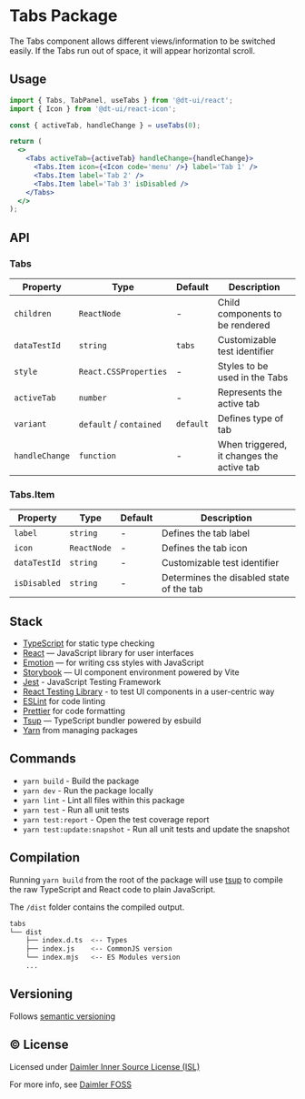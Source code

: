 # Tabs Package

The Tabs component allows different views/information to be switched easily.
If the Tabs run out of space, it will appear horizontal scroll.

## Usage

```jsx
import { Tabs, TabPanel, useTabs } from '@dt-ui/react';
import { Icon } from '@dt-ui/react-icon';

const { activeTab, handleChange } = useTabs(0);

return (
  <>
    <Tabs activeTab={activeTab} handleChange={handleChange}>
      <Tabs.Item icon={<Icon code='menu' />} label='Tab 1' />
      <Tabs.Item label='Tab 2' />
      <Tabs.Item label='Tab 3' isDisabled />
    </Tabs>
  </>
);
```

## API

### Tabs

| Property       | Type                    | Default   | Description                               |
| -------------- | ----------------------- | --------- | ----------------------------------------- |
| `children`     | `ReactNode`             | -         | Child components to be rendered           |
| `dataTestId`   | `string`                | `tabs`    | Customizable test identifier              |
| `style`        | `React.CSSProperties`   | -         | Styles to be used in the Tabs             |
| `activeTab`    | `number`                | -         | Represents the active tab                 |
| `variant`      | `default` / `contained` | `default` | Defines type of tab                       |
| `handleChange` | `function`              | -         | When triggered, it changes the active tab |

### Tabs.Item

| Property     | Type        | Default | Description                              |
| ------------ | ----------- | ------- | ---------------------------------------- |
| `label`      | `string`    | -       | Defines the tab label                    |
| `icon`       | `ReactNode` | -       | Defines the tab icon                     |
| `dataTestId` | `string`    | -       | Customizable test identifier             |
| `isDisabled` | `string`    | -       | Determines the disabled state of the tab |

## Stack

- [TypeScript](https://www.typescriptlang.org/) for static type checking
- [React](https://reactjs.org/) — JavaScript library for user interfaces
- [Emotion](https://emotion.sh/docs/introduction) — for writing css styles with JavaScript
- [Storybook](https://storybook.js.org/) — UI component environment powered by Vite
- [Jest](https://jestjs.io/) - JavaScript Testing Framework
- [React Testing Library](https://testing-library.com/) - to test UI components in a user-centric way
- [ESLint](https://eslint.org/) for code linting
- [Prettier](https://prettier.io) for code formatting
- [Tsup](https://github.com/egoist/tsup) — TypeScript bundler powered by esbuild
- [Yarn](https://yarnpkg.com/) from managing packages

## Commands

- `yarn build` - Build the package
- `yarn dev` - Run the package locally
- `yarn lint` - Lint all files within this package
- `yarn test` - Run all unit tests
- `yarn test:report` - Open the test coverage report
- `yarn test:update:snapshot` - Run all unit tests and update the snapshot

## Compilation

Running `yarn build` from the root of the package will use [tsup](https://tsup.egoist.dev/) to compile the raw TypeScript and React code to plain JavaScript.

The `/dist` folder contains the compiled output.

```bash
tabs
└── dist
    ├── index.d.ts  <-- Types
    ├── index.js    <-- CommonJS version
    └── index.mjs   <-- ES Modules version
    ...
```

## Versioning

Follows [semantic versioning](https://semver.org/)

## &copy; License

Licensed under [Daimler Inner Source License (ISL)](LICENSE.md)

For more info, see [Daimler FOSS](https://git.t3.daimlertruck.com/tbf/daimler-inner-source-license)
